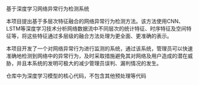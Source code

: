 基于深度学习网络异常行为检测系统

本项目提出基于多层次特征融合的网络异常行为检测方法。该方法使用CNN、LSTM等深度学习技术分析网络数据流中不同层次的统计特征、时序特征及空间特征等，将这些特征通过多层级的融合方法处理为更全面、更准确的表示。

本项目开发了一个对网络异常行为进行监测的系统，通过该系统，管理员可以快速准确地检测到网络中的异常行为，及时采取措施避免其对网络及用户造成的潜在威胁，并且本系统的发明可极大的减少管理员误判、漏判情况的发生。

仓库中为深度学习模型的核心代码，不包含其他预处理等代码
